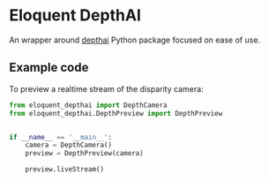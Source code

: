 # Eloquent DepthAI

An wrapper around [depthai](https://docs.luxonis.com/en/latest/) Python package focused on ease of use.


## Example code

To preview a realtime stream of the disparity camera:

```python
from eloquent_depthai import DepthCamera
from eloquent_depthai.DepthPreview import DepthPreview


if __name__ == '__main__':
    camera = DepthCamera()
    preview = DepthPreview(camera)

    preview.liveStream()
```